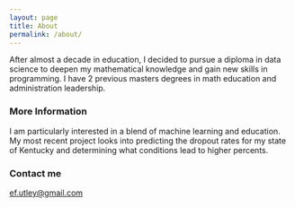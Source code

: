 ```yaml
---
layout: page
title: About
permalink: /about/
---
```


After almost a decade in education, I decided to pursue a diploma in data science to deepen my mathematical knowledge and gain new skills in programming. I have 2 previous masters degrees in math education and administration leadership. 

### More Information

I am particularly interested in a blend of machine learning and education. My most recent project looks into predicting the dropout rates for my state of Kentucky and determining what conditions lead to higher percents. 

### Contact me

[ef.utley@gmail.com](mailto:ef.utley@gmail.com)
